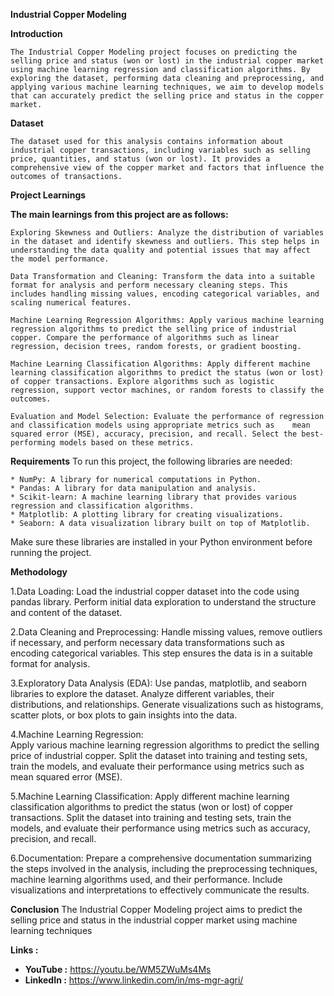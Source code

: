 **Industrial Copper Modeling**

**Introduction**

    The Industrial Copper Modeling project focuses on predicting the selling price and status (won or lost) in the industrial copper market using machine learning regression and classification algorithms. By exploring the dataset, performing data cleaning and preprocessing, and applying various machine learning techniques, we aim to develop models that can accurately predict the selling price and status in the copper market.

**Dataset**

    The dataset used for this analysis contains information about industrial copper transactions, including variables such as selling price, quantities, and status (won or lost). It provides a comprehensive view of the copper market and factors that influence the outcomes of transactions.

**Project Learnings**

**The main learnings from this project are as follows:**

    Exploring Skewness and Outliers: Analyze the distribution of variables in the dataset and identify skewness and outliers. This step helps in understanding the data quality and potential issues that may affect the model performance.

    Data Transformation and Cleaning: Transform the data into a suitable format for analysis and perform necessary cleaning steps. This includes handling missing values, encoding categorical variables, and scaling numerical features.

    Machine Learning Regression Algorithms: Apply various machine learning regression algorithms to predict the selling price of industrial copper. Compare the performance of algorithms such as linear regression, decision trees, random forests, or gradient boosting.

    Machine Learning Classification Algorithms: Apply different machine learning classification algorithms to predict the status (won or lost) of copper transactions. Explore algorithms such as logistic regression, support vector machines, or random forests to classify the outcomes.

    Evaluation and Model Selection: Evaluate the performance of regression and classification models using appropriate metrics such as    mean squared error (MSE), accuracy, precision, and recall. Select the best-performing models based on these metrics.

**Requirements**
To run this project, the following libraries are needed:

    * NumPy: A library for numerical computations in Python.
    * Pandas: A library for data manipulation and analysis.
    * Scikit-learn: A machine learning library that provides various regression and classification algorithms.
    * Matplotlib: A plotting library for creating visualizations.
    * Seaborn: A data visualization library built on top of Matplotlib.
Make sure these libraries are installed in your Python environment before running the project.

**Methodology**

1.Data Loading:
  Load the industrial copper dataset into the code using pandas library. Perform initial data exploration to understand the structure and content of the dataset.

2.Data Cleaning and Preprocessing: 
  Handle missing values, remove outliers if necessary, and perform necessary data transformations such as encoding categorical variables. This step ensures the data is in a suitable format for analysis.

3.Exploratory Data Analysis (EDA): 
  Use pandas, matplotlib, and seaborn libraries to explore the dataset. Analyze different variables, their distributions, and relationships. Generate visualizations such as histograms, scatter plots, or box plots to gain insights into the data.

4.Machine Learning Regression:  
  Apply various machine learning regression algorithms to predict the selling price of industrial copper. Split the dataset into training and testing sets, train the models, and evaluate their performance using metrics such as mean squared error (MSE).

5.Machine Learning Classification: 
  Apply different machine learning classification algorithms to predict the status (won or lost) of copper transactions. Split the dataset into training and testing sets, train the models, and evaluate their performance using metrics such as accuracy, precision, and recall.

6.Documentation:
  Prepare a comprehensive documentation summarizing the steps involved in the analysis, including the preprocessing techniques, machine learning algorithms used, and their performance. Include visualizations and interpretations to effectively communicate the results.

**Conclusion**
  The Industrial Copper Modeling project aims to predict the selling price and status in the industrial copper market using machine learning techniques

  **Links :**

  * **YouTube  :** https://youtu.be/WM5ZWuMs4Ms
  * **LinkedIn :** https://www.linkedin.com/in/ms-mgr-agri/
